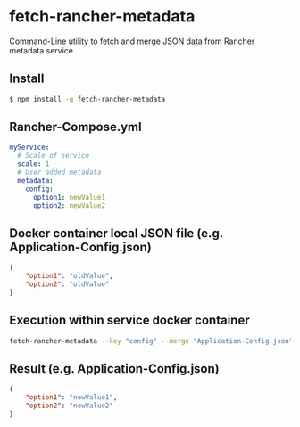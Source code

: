 # fetch-rancher-metadata

Command-Line utility to fetch and merge JSON data from Rancher metadata service

## Install
```sh
$ npm install -g fetch-rancher-metadata
```

## Rancher-Compose.yml
```yml
myService:
  # Scale of service
  scale: 1
  # User added metadata
  metadata:
    config:
      option1: newValue1
      option2: newValue2
```

## Docker container local JSON file (e.g. Application-Config.json)
```json
{
    "option1": "oldValue",
    "option2": "oldValue"
}
```

## Execution within service docker container
```sh
fetch-rancher-metadata --key "config" --merge "Application-Config.json"
```

## Result (e.g. Application-Config.json)
```json
{
    "option1": "newValue1",
    "option2": "newValue2"
}
```